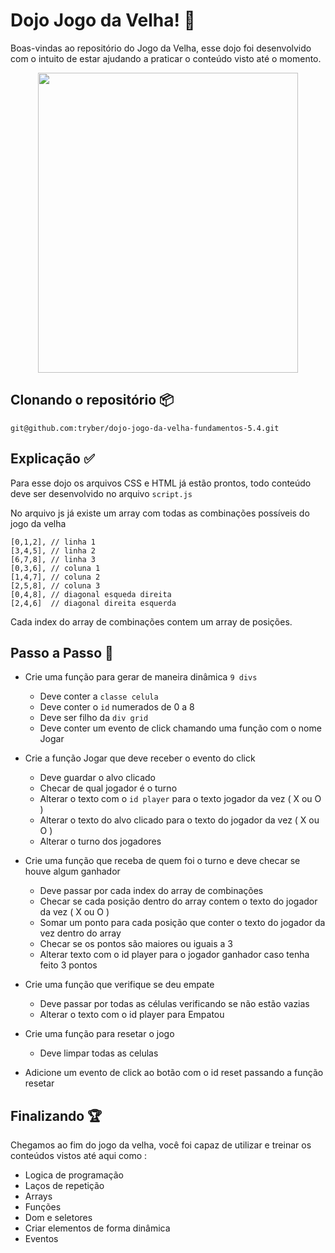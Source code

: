 # Dojo Jogo da Velha! :older_woman:

Boas-vindas ao repositório do Jogo da Velha, esse dojo foi desenvolvido com o intuito de estar ajudando a praticar o conteúdo visto até o momento. 

<center><img src="https://media1.giphy.com/media/6sS1G3MoTdQG8ol0Jd/giphy.gif?cid=790b7611e8a601e2d915b04089fefaf71fbf5f37b842736a&rid=giphy.gif&ct=g" width="416" height="480" ></img></center>

## Clonando o repositório :package:

```git@github.com:tryber/dojo-jogo-da-velha-fundamentos-5.4.git```

## Explicação :white_check_mark:

Para esse dojo os arquivos CSS e HTML já estão prontos, todo conteúdo deve ser desenvolvido no arquivo `script.js`

No arquivo js já existe um array com todas as combinações possíveis do jogo da velha

    [0,1,2], // linha 1
    [3,4,5], // linha 2
    [6,7,8], // linha 3
    [0,3,6], // coluna 1
    [1,4,7], // coluna 2
    [2,5,8], // coluna 3
    [0,4,8], // diagonal esqueda direita
    [2,4,6]  // diagonal direita esquerda

Cada index do array de combinações contem um array de posições.

## Passo a Passo :runner:

 - Crie uma função para gerar de maneira dinâmica `9 divs`
	- Deve conter a `classe celula`
	- Deve conter o `id` numerados de 0 a 8
	- Deve ser filho da `div grid`
	- Deve conter um evento de click chamando uma função com o nome Jogar

-	Crie a função Jogar que deve receber o evento do click
	- Deve guardar o alvo clicado
	- Checar de qual jogador é o turno 
	- Alterar o texto com o `id player` para o texto jogador da vez ( X ou O )
	- Alterar o texto do alvo clicado para o texto do jogador da vez ( X ou O )
	-  Alterar o turno dos jogadores

- Crie uma função que receba de quem foi o turno e deve checar se houve algum ganhador
	- Deve passar por cada index do array de combinações
	- Checar se cada posição dentro do array contem o texto do jogador da vez ( X ou O )
	- Somar um ponto para cada posição que conter o texto do jogador da vez dentro do array
	- Checar se os pontos são maiores ou iguais a 3
	- Alterar texto com o id player para o jogador ganhador caso tenha feito 3 pontos

- Crie uma função que verifique se deu empate
	- Deve passar por todas as células verificando se não estão vazias
	- Alterar o texto com o id player para Empatou
-	Crie uma função para resetar o jogo
	- Deve limpar todas as celulas 

- Adicione um evento de click ao botão com o id reset passando a função resetar 

## Finalizando :trophy:
Chegamos ao fim do jogo da velha, você foi capaz de utilizar e treinar os conteúdos vistos até aqui como :
 - Logica de programação
 - Laços de repetição
 - Arrays
 - Funções 
 - Dom e seletores
 - Criar elementos de forma dinâmica 
 - Eventos

